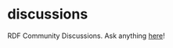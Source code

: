 # discussions
RDF Community Discussions. Ask anything [here](https://github.com/orgs/rdf-community/discussions)!
